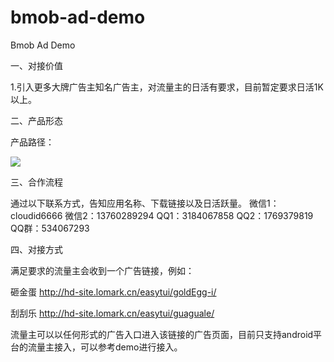 # bmob-ad-demo
Bmob Ad Demo


一、对接价值 

1.引入更多大牌广告主知名广告主，对流量主的日活有要求，目前暂定要求日活1K以上。


二、产品形态 

产品路径： 

![](http://www.bmob.cn/uploads/attached/image/20181214/20181214102519_56722.png)



三、合作流程 

通过以下联系方式，告知应用名称、下载链接以及日活跃量。
微信1：cloudid6666
微信2：13760289294
QQ1：3184067858
QQ2：1769379819
QQ群：534067293



四、对接方式 

满足要求的流量主会收到一个广告链接，例如：

砸金蛋
http://hd-site.lomark.cn/easytui/goldEgg-i/


刮刮乐
http://hd-site.lomark.cn/easytui/guaguale/

流量主可以以任何形式的广告入口进入该链接的广告页面，目前只支持android平台的流量主接入，可以参考demo进行接入。


